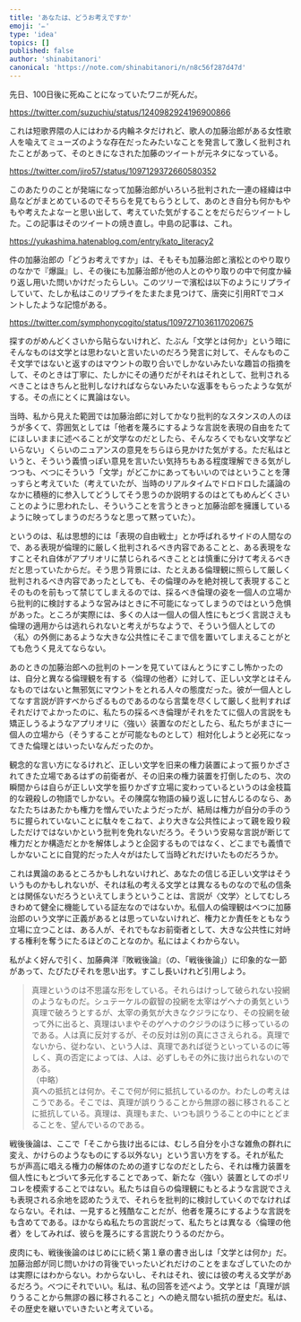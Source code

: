 ```yaml
---
title: 'あなたは、どうお考えですか'
emoji: '✏️'
type: 'idea'
topics: []
published: false
author: 'shinabitanori'
canonical: 'https://note.com/shinabitanori/n/n8c56f287d47d'
---
```


先日、100日後に死ぬことになっていたワニが死んだ。

https://twitter.com/suzuchiu/status/1240982924196900866

これは短歌界隈の人にはわかる内輪ネタだけれど、歌人の加藤治郎がある女性歌人を喩えてミューズのような存在だったみたいなことを発言して激しく批判されたことがあって、そのときになされた加藤のツイートが元ネタになっている。

https://twitter.com/jiro57/status/1097129372660580352

このあたりのことが発端になって加藤治郎がいろいろ批判された一連の経緯は中島などがまとめているのでそちらを見てもらうとして、あのとき自分も何かもやもや考えたよなーと思い出して、考えていた気がすることをだらだらツイートした。この記事はそのツイートの焼き直し。中島の記事は、これ。

https://yukashima.hatenablog.com/entry/kato_literacy2

件の加藤治郎の「どうお考えですか」は、そもそも加藤治郎と濱松とのやり取りのなかで『爆誕』し、その後にも加藤治郎が他の人とのやり取りの中で何度か繰り返し用いた問いかけだったらしい。このツリーで濱松は以下のようにリプライしていて、たしか私はこのリプライをたまたま見つけて、唐突に引用RTでコメントしたような記憶がある。 

https://twitter.com/symphonycogito/status/1097271036117020675

探すのがめんどくさいから貼らないけれど、たぶん「文学とは何か」という暗にそんなものは文学とは思わないと言いたいのだろう発言に対して、そんなものこそ文学ではないと返すのはマウントの取り合いでしかないみたいな趣旨の指摘をして、そのときは丁寧に、たしかにその通りだがそれはそれとして、批判されるべきことはきちんと批判しなければならないみたいな返事をもらったような気がする。その点にとくに異論はない。 

当時、私から見えた範囲では加藤治郎に対してかなり批判的なスタンスの人のほうが多くて、雰囲気としては「他者を蔑ろにするような言説を表現の自由をたてにほしいままに述べることが文学なのだとしたら、そんなろくでもない文学などいらない」くらいのニュアンスの意見をちらほら見かけた気がする。ただ私はというと、そういう義憤っぽい意見を言いたい気持ちもある程度理解できる気がしつつも、べつにそういう「文学」がどこかにあってもいいのではということを薄っすらと考えていた（考えていたが、当時のリアルタイムでドロドロした議論のなかに積極的に参入してどうしてそう思うのか説明するのはとてもめんどくさいことのように思われたし、そういうことを言うときっと加藤治郎を擁護しているように映ってしまうのだろうなと思って黙っていた）。 

というのは、私は思想的には「表現の自由戦士」とか呼ばれるサイドの人間なので、ある表現が倫理的に厳しく批判されるべき内容であることと、ある表現をなすことそれ自体がアプリオリに禁じられるべきこととは慎重に分けて考えるべきだと思っていたからだ。そう思う背景には、たとえある倫理観に照らして厳しく批判されるべき内容であったとしても、その倫理のみを絶対視して表現することそのものを前もって禁じてしまえるのでは、採るべき倫理の姿を一個人の立場から批判的に検討するような営みはときに不可能になってしまうのではという危惧があった。ところが実際には、多くの人は一個人の個人性にもとづく言説さえも倫理の適用からは逃れられないと考えがちなようで、そういう個人としての〈私〉の外側にあるような大きな公共性にそこまで信を置いてしまえることがとても危うく見えてならない。 

あのときの加藤治郎への批判のトーンを見ていてほんとうにすこし怖かったのは、自分と異なる倫理観を有する〈倫理の他者〉に対して、正しい文学とはそんなものではないと無邪気にマウントをとれる人々の態度だった。彼が一個人としてなす言説が許すべからざるものであるのなら言葉を尽くして厳しく批判すればそれだけでよかったのに、私たちの採るべき倫理がそれをたてに個人の言説をも矯正しうるようなアプリオリに〈強い〉装置なのだとしたら、私たちがまさに一個人の立場から（そうすることが可能なものとして）相対化しようと必死になってきた倫理とはいったいなんだったのか。 

観念的な言い方になるけれど、正しい文学を旧来の権力装置によって振りかざされてきた立場であるはずの前衛者が、その旧来の権力装置を打倒したのち、次の瞬間からは自らが正しい文学を振りかざす立場に変わっているというのは金枝篇的な親殺しの物語でしかない。その陳腐な物語の繰り返しに甘んじるのなら、あなたたちはあたかも権力を憎んでいたようだったが、結局は権力が自分の手のうちに握られていないことに駄々をこねて、より大きな公共性によって親を殴り殺しただけではないかという批判を免れないだろう。そういう安易な言説が断じて権力だとか構造だとかを解体しようと企図するものではなく、どこまでも義憤でしかないことに自覚的だった人々がはたして当時どれだけいたものだろうか。 

これは異論のあるところかもしれないけれど、あなたの信じる正しい文学はそういうものかもしれないが、それは私の考える文学とは異なるものなので私の信条とは関係ないだろうといえてしまうということは、言説が〈文学〉としてむしろきわめて健全に機能している証左なのではないか。私個人の倫理観はべつに加藤治郎のいう文学に正義があるとは思っていないけれど、権力とか責任をともなう立場に立つことは、ある人が、それでもなお前衛者として、大きな公共性に対峙する権利を奪うにたるほどのことなのか。私にはよくわからない。 

私がよく好んで引く、加藤典洋『敗戦後論』（の、「戦後後論」）に印象的な一節があって、たびたびそれを思い出す。すこし長いけれど引用しよう。

> 真理というのは不思議な形をしている。それらはけっして破られない投網のようなものだ。シュテーケルの叡智の投網を太宰はゲヘナの勇気という真理で破ろうとするが、太宰の勇気が大きなクジラになり、その投網を破って外に出ると、真理はいまやそのゲヘナのクジラのほうに移っているのである。人は真に反対するが、その反対は別の真にささえられる。真理でないから、従わない、という人は、真理であれば従うといっているのに等しく、真の否定によっては、人は、必ずしもその外に抜け出られないのである。  
> （中略）  
> 真への抵抗とは何か。そこで何が何に抵抗しているのか。わたしの考えはこうである。そこでは、真理が誤りうることから無謬の器に移されることに抵抗している。真理は、真理もまた、いつも誤りうることの中にとどまることを、望んでいるのである。

戦後後論は、ここで「そこから抜け出るには、むしろ自分を小さな雑魚の群れに変え、かけらのようなものにする以外ない」という言い方をする。それが私たちが声高に唱える権力の解体のための道すじなのだとしたら、それは権力装置を個人性にもとづいて多元化することであって、新たな〈強い〉装置としてのポリコレを模索することではない。私たちは自らの倫理観にもとるような言説でさえも表現される余地を認めたうえで、それらを批判的に検討していくのでなければならない。それは、一見すると残酷なことだが、他者を蔑ろにするような言説をも含めてである。ほかならぬ私たちの言説だって、私たちとは異なる〈倫理の他者〉をしてみれば、彼らを蔑ろにする言説たりうるのだから。

皮肉にも、戦後後論のはじめにに続く第１章の書き出しは「文学とは何か」だ。加藤治郎が同じ問いかけの背後でいったいどれだけのことをまなざしていたのかは実際にはわからない。わからないし、それはそれ、彼には彼の考える文学があるだろう。べつにそれでいい。私は、私の回答を述べよう。文学とは「真理が誤りうることから無謬の器に移されること」への絶え間ない抵抗の歴史だ。私は、その歴史を継いでいきたいと考えている。


